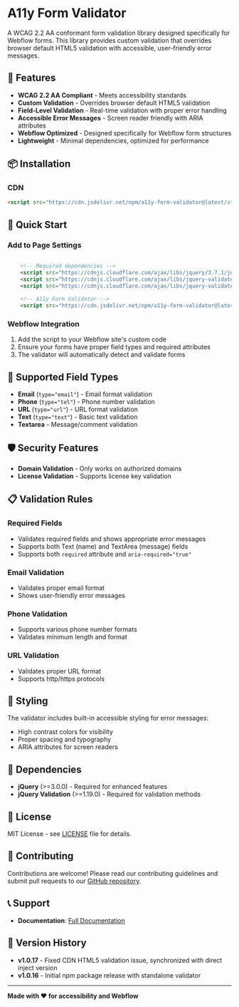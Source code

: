 # A11y Form Validator

A WCAG 2.2 AA conformant form validation library designed specifically for Webflow forms. This library provides custom validation that overrides browser default HTML5 validation with accessible, user-friendly error messages.

## 🎯 Features

- **WCAG 2.2 AA Compliant** - Meets accessibility standards
- **Custom Validation** - Overrides browser default HTML5 validation
- **Field-Level Validation** - Real-time validation with proper error handling
- **Accessible Error Messages** - Screen reader friendly with ARIA attributes
- **Webflow Optimized** - Designed specifically for Webflow form structures
- **Lightweight** - Minimal dependencies, optimized for performance

## 📦 Installation


### CDN
```html
<script src="https://cdn.jsdelivr.net/npm/a11y-form-validator@latest/standalone-validator.js"></script>
```

## 🚀 Quick Start

### Add to Page Settings
```html

    <!-- Required dependencies -->
    <script src="https://cdnjs.cloudflare.com/ajax/libs/jquery/3.7.1/jquery.min.js"></script>
    <script src="https://cdnjs.cloudflare.com/ajax/libs/jquery-validate/1.21.0/jquery.validate.min.js"></script>
    <script src="https://cdnjs.cloudflare.com/ajax/libs/jquery-validate/1.21.0/additional-methods.min.js"></script>
    
    <!-- A11y Form Validator -->
    <script src="https://cdn.jsdelivr.net/npm/a11y-form-validator@latest/standalone-validator.js"></script>
```


### Webflow Integration
1. Add the script to your Webflow site's custom code
2. Ensure your forms have proper field types and required attributes
3. The validator will automatically detect and validate forms

## 🔧 Supported Field Types

- **Email** (`type="email"`) - Email format validation
- **Phone** (`type="tel"`) - Phone number validation
- **URL** (`type="url"`) - URL format validation
- **Text** (`type="text"`) - Basic text validation
- **Textarea** - Message/comment validation

## 🛡️ Security Features

- **Domain Validation** - Only works on authorized domains
- **License Validation** - Supports license key validation

## 📋 Validation Rules

### Required Fields
- Validates required fields and shows appropriate error messages
- Supports both Text (name) and TextArea (message) fields
- Supports both `required` attribute and `aria-required="true"`

### Email Validation
- Validates proper email format
- Shows user-friendly error messages

### Phone Validation
- Supports various phone number formats
- Validates minimum length and format

### URL Validation
- Validates proper URL format
- Supports http/https protocols

## 🎨 Styling

The validator includes built-in accessible styling for error messages:
- High contrast colors for visibility
- Proper spacing and typography
- ARIA attributes for screen readers

## 🔗 Dependencies

- **jQuery** (>=3.0.0) - Required for enhanced features
- **jQuery Validation** (>=1.19.0) - Required for validation methods

## 📄 License

MIT License - see [LICENSE](LICENSE) file for details.

## 🤝 Contributing

Contributions are welcome! Please read our contributing guidelines and submit pull requests to our [GitHub repository](https://github.com/QABrandon/a11y-form-validator-cdn).

## 📞 Support

- **Documentation**: [Full Documentation](https://github.com/QABrandon/a11y-form-validator-app#readme)

## 🔄 Version History

- **v1.0.17** - Fixed CDN HTML5 validation issue, synchronized with direct inject version
- **v1.0.16** - Initial npm package release with standalone validator

---

**Made with ❤️ for accessibility and Webflow**
